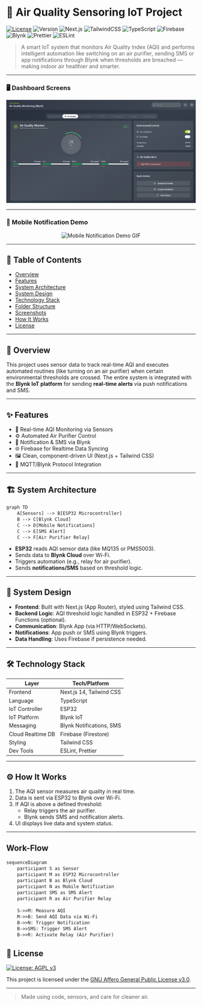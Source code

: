 # 🍃 Air Quality Sensoring IoT Project

[![License](https://img.shields.io/badge/License-MIT-14b8a6?style=for-the-badge)](LICENSE)
![Version](https://img.shields.io/badge/Version-1.0.0-0d9488?style=for-the-badge)
![Next.js](https://img.shields.io/badge/Next.js-14-115e59?style=for-the-badge&logo=next.js&logoColor=white)
![TailwindCSS](https://img.shields.io/badge/TailwindCSS-3.x-0f766e?style=for-the-badge&logo=tailwindcss&logoColor=white)
![TypeScript](https://img.shields.io/badge/TypeScript-5.x-164e63?style=for-the-badge&logo=typescript&logoColor=white)
![Firebase](https://img.shields.io/badge/Firebase-9%2B-2dd4bf?style=for-the-badge&logo=firebase&logoColor=white)
![Blynk](https://img.shields.io/badge/Blynk-enabled-0e7490?style=for-the-badge)
![Prettier](https://img.shields.io/badge/Prettier-formatting-0891b2?style=for-the-badge&logo=prettier&logoColor=white)
![ESLint](https://img.shields.io/badge/ESLint-configured-0f766e?style=for-the-badge&logo=eslint&logoColor=white)

> A smart IoT system that monitors Air Quality Index (AQI) and performs intelligent automation like switching on an air purifier, sending SMS or app notifications through Blynk when thresholds are breached — making indoor air healthier and smarter.

---
### 🖥️ Dashboard Screens

<div align="center">
  <img src="./screenshots/desktop1.png" width="600" alt="Desktop Screenshot 1"/>
<!--   <img src="./screenshots/desktop2.png" width="600" alt="Desktop Screenshot 2"/> -->
</div>

---

### 📲 Mobile Notification Demo

<div align="center">
  <img src="./screenshots/notification-demo.gif" width="260" alt="Mobile Notification Demo GIF"/>
</div>

---

## 📖 Table of Contents

- [Overview](#-overview)
- [Features](#-features)
- [System Architecture](#-system-architecture)
- [System Design](#-system-design)
- [Technology Stack](#-technology-stack)
- [Folder Structure](#-folder-structure)
- [Screenshots](#-screenshots)
- [How It Works](#-how-it-works)
- [License](#-license)

---

## 🧠 Overview

This project uses sensor data to track real-time AQI and executes automated routines (like turning on an air purifier) when certain environmental thresholds are crossed. The entire system is integrated with the **Blynk IoT platform** for sending **real-time alerts** via push notifications and SMS.

---

## ✨ Features

- 🧪 Real-time AQI Monitoring via Sensors
- ⚙️ Automated Air Purifier Control
- 📲 Notification & SMS via Blynk
- 🌐 Firebase for Realtime Data Syncing
- 🖼️ Clean, component-driven UI (Next.js + Tailwind CSS)
- 📡 MQTT/Blynk Protocol Integration

---

## 🏗️ System Architecture

```mermaid
graph TD
    A[Sensors] --> B[ESP32 Microcontroller]
    B --> C[Blynk Cloud]
    C --> D[Mobile Notifications]
    C --> E[SMS Alert]
    C --> F[Air Purifier Relay]
```

- **ESP32** reads AQI sensor data (like MQ135 or PMS5003).
- Sends data to **Blynk Cloud** over Wi-Fi.
- Triggers automation (e.g., relay for air purifier).
- Sends **notifications/SMS** based on threshold logic.

---

## 🧩 System Design

- **Frontend**: Built with Next.js (App Router), styled using Tailwind CSS.
- **Backend Logic**: AQI threshold logic handled in ESP32 + Firebase Functions (optional).
- **Communication**: Blynk App (via HTTP/WebSockets).
- **Notifications**: App push or SMS using Blynk triggers.
- **Data Handling**: Uses Firebase if persistence needed.

---

## 🛠️ Technology Stack

| Layer            | Tech/Platform          |
|------------------|------------------------|
| Frontend         | Next.js 14, Tailwind CSS |
| Language         | TypeScript             |
| IoT Controller   | ESP32                  |
| IoT Platform     | Blynk IoT              |
| Messaging        | Blynk Notifications, SMS |
| Cloud Realtime DB| Firebase (Firestore)   |
| Styling          | Tailwind CSS           |
| Dev Tools        | ESLint, Prettier       |
---

## ⚙️ How It Works

1. The AQI sensor measures air quality in real time.
2. Data is sent via ESP32 to Blynk over Wi-Fi.
3. If AQI is above a defined threshold:
   - Relay triggers the air purifier.
   - Blynk sends SMS and notification alerts.
4. UI displays live data and system status.

---

## Work-Flow
```mermaid
sequenceDiagram
    participant S as Sensor
    participant M as ESP32 Microcontroller
    participant B as Blynk Cloud
    participant N as Mobile Notification
    participant SMS as SMS Alert
    participant R as Air Purifier Relay

    S->>M: Measure AQI
    M->>B: Send AQI Data via Wi-Fi
    B->>N: Trigger Notification
    B->>SMS: Trigger SMS Alert
    B->>R: Activate Relay (Air Purifier)
```
## 📄 License

[![License: AGPL v3](https://img.shields.io/badge/License-AGPL%20v3-0d9488?style=for-the-badge&logo=gnu&logoColor=white)](https://www.gnu.org/licenses/agpl-3.0.html)

This project is licensed under the [GNU Affero General Public License v3.0](https://www.gnu.org/licenses/agpl-3.0.html).

---
> Made using code, sensors, and care for cleaner air.
